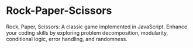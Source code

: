 # Rock-Paper-Scissors
Rock, Paper, Scissors: A classic game implemented in JavaScript. Enhance your coding skills by exploring problem decomposition, modularity, conditional logic, error handling, and randomness.

